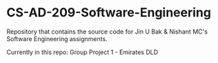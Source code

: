 CS-AD-209-Software-Engineering
==============================

Repository that contains the source code for Jin U Bak & Nishant MC's  Software Engineering assignments.

Currently in this repo: Group Project 1 - Emirates DLD
